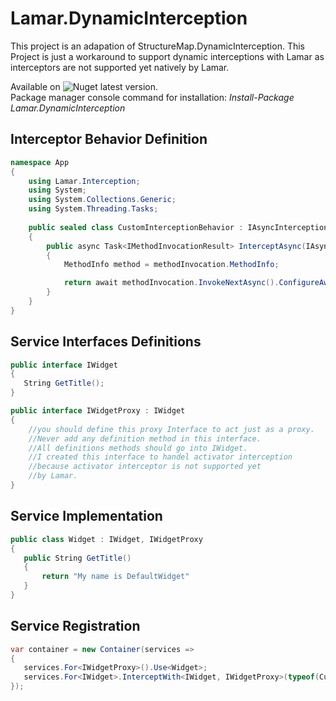 # Lamar.DynamicInterception
This project is an adapation of StructureMap.DynamicInterception.
This Project is just a workaround to support dynamic interceptions with Lamar as interceptors are not supported yet natively by Lamar.

Available on ![Nuget](https://img.shields.io/nuget/v/Lamar.DynamicInterception) latest version.<br>
Package manager console command for installation: 
*Install-Package Lamar.DynamicInterception*

## Interceptor Behavior Definition
```cs
namespace App
{
    using Lamar.Interception;
    using System;
    using System.Collections.Generic;
    using System.Threading.Tasks;
    
    public sealed class CustomInterceptionBehavior : IAsyncInterceptionBehavior
    {
        public async Task<IMethodInvocationResult> InterceptAsync(IAsyncMethodInvocation methodInvocation)
        {
            MethodInfo method = methodInvocation.MethodInfo;

            return await methodInvocation.InvokeNextAsync().ConfigureAwait(false);
        }
    }
}
```
## Service Interfaces Definitions
```cs
public interface IWidget
{
   String GetTitle();
}

public interface IWidgetProxy : IWidget
{
    //you should define this proxy Interface to act just as a proxy.
    //Never add any definition method in this interface.
    //All definitions methods should go into IWidget.
    //I created this interface to handel activator interception
    //because activator interceptor is not supported yet
    //by Lamar.
}
```
## Service Implementation
```cs
public class Widget : IWidget, IWidgetProxy
{
   public String GetTitle()
   {
       return "My name is DefaultWidget"
   }
}
```

## Service Registration
```cs
var container = new Container(services =>
{
   services.For<IWidgetProxy>().Use<Widget>;
   services.For<IWidget>.InterceptWith<IWidget, IWidgetProxy>(typeof(CustomInterceptionBehavior))
});
```
